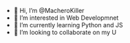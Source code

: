 - 👋 Hi, I’m @MacheroKiller
- 👀 I’m interested in Web Developmnet
- 🌱 I’m currently learning Python and JS
- 💞️ I’m looking to collaborate on my U

<!---
MacheroKiller/MacheroKiller is a ✨ special ✨ repository because its `README.md` (this file) appears on your GitHub profile.
You can click the Preview link to take a look at your changes.
--->
